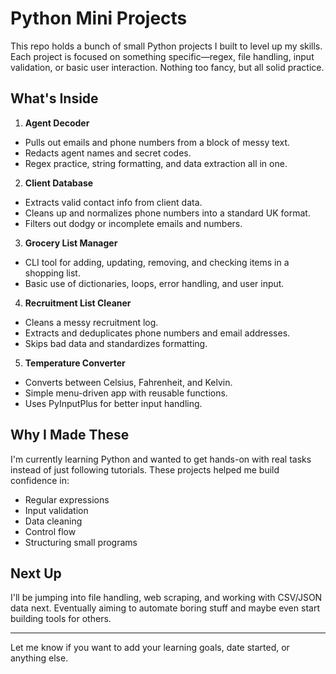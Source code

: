 # Python Mini Projects

This repo holds a bunch of small Python projects I built to level up my skills. Each project is focused on something specific—regex, file handling, input validation, 
or basic user interaction. Nothing too fancy, but all solid practice.

## What's Inside

1. **Agent Decoder**
- Pulls out emails and phone numbers from a block of messy text.
- Redacts agent names and secret codes.
- Regex practice, string formatting, and data extraction all in one.

2. **Client Database**
- Extracts valid contact info from client data.
- Cleans up and normalizes phone numbers into a standard UK format.
- Filters out dodgy or incomplete emails and numbers.

3. **Grocery List Manager**
- CLI tool for adding, updating, removing, and checking items in a shopping list.
- Basic use of dictionaries, loops, error handling, and user input.

4. **Recruitment List Cleaner**
- Cleans a messy recruitment log.
- Extracts and deduplicates phone numbers and email addresses.
- Skips bad data and standardizes formatting.

5. **Temperature Converter**
- Converts between Celsius, Fahrenheit, and Kelvin.
- Simple menu-driven app with reusable functions.
- Uses PyInputPlus for better input handling.

## Why I Made These

I'm currently learning Python and wanted to get hands-on with real tasks instead of just following tutorials. These projects helped me build confidence in:
- Regular expressions
- Input validation
- Data cleaning
- Control flow
- Structuring small programs

## Next Up

I'll be jumping into file handling, web scraping, and working with CSV/JSON data next. Eventually aiming to automate boring stuff and maybe even start building tools for others.

---

Let me know if you want to add your learning goals, date started, or anything else.
